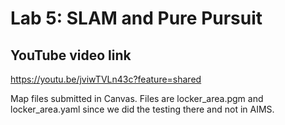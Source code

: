 # Lab 5: SLAM and Pure Pursuit

## YouTube video link
 https://youtu.be/jviwTVLn43c?feature=shared

Map files submitted in Canvas. Files are locker_area.pgm and locker_area.yaml since we did the testing there and not in AIMS.
